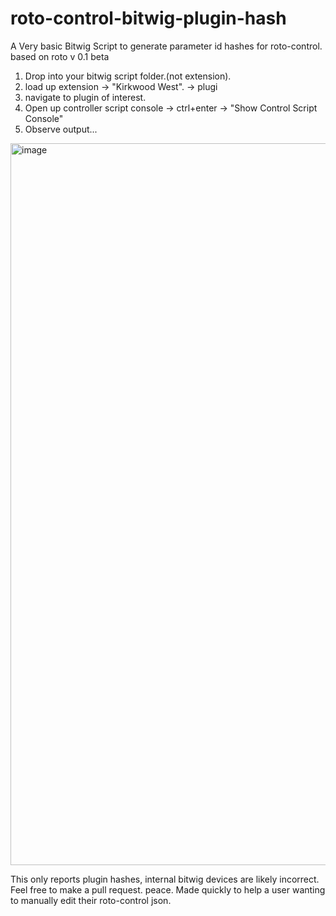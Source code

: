 # roto-control-bitwig-plugin-hash
A Very basic Bitwig Script to generate parameter id hashes for roto-control. based on roto v 0.1 beta

1. Drop into your bitwig script folder.(not extension).
2. load up extension -> "Kirkwood West". -> plugi
3. navigate to plugin of interest.
4. Open up controller script console -> ctrl+enter -> "Show Control Script Console"
5. Observe output...

<img width="1155" alt="image" src="https://github.com/user-attachments/assets/9d73f66e-6698-46e4-922a-f8bac0abd944" />

This only reports plugin hashes, internal bitwig devices are likely incorrect. Feel free to make a pull request.
peace. Made quickly to help a user wanting to manually edit their roto-control json.
